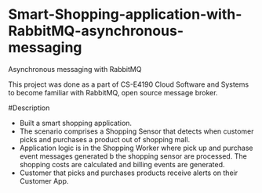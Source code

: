 # Smart-Shopping-application-with-RabbitMQ-asynchronous-messaging
Asynchronous messaging with RabbitMQ

This project was done as a part of CS-E4190 Cloud Software and Systems to become familiar with RabbitMQ, open source message broker. 

#Description

- Built a smart shopping application. 
- The scenario comprises a Shopping Sensor that detects when customer picks and purchases a product out of shopping mall. 
- Application logic is in the Shopping Worker where pick up and purchase event messages generated b the shopping sensor are processed. The shopping costs are calculated and billing events are generated. 
- Customer that picks and purchases products receive alerts on their Customer App. 

